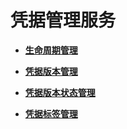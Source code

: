 # 凭据管理服务<a name="dew_02_9999"></a>

-   **[生命周期管理](生命周期管理-0.md)**  

-   **[凭据版本管理](凭据版本管理.md)**  

-   **[凭据版本状态管理](凭据版本状态管理.md)**  

-   **[凭据标签管理](凭据标签管理.md)**  


